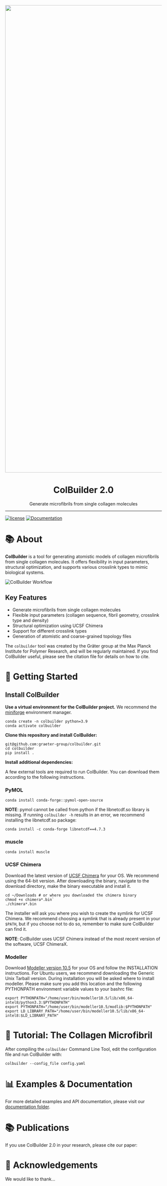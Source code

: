 <img src="https://github.com/user-attachments/assets/ea9609dc-9b11-4335-8d9d-a4d1bc9298cb" width="1500">

<div align="center">
    <h1>ColBuilder 2.0</h1>
    <p>Generate microfibrils from single collagen molecules</p>
</div>

---

[![license](https://img.shields.io/badge/License-Apache%202.0-blue.svg)](http://www.apache.org/licenses/LICENSE-2.0)
[![Documentation](https://img.shields.io/badge/docs-latest-brightgreen.svg)](https://github.com/graeter-group/colbuilder/tree/debora-monego-patch-1/docs)

# 📚 About

**ColBuilder** is a tool for generating atomistic models of collagen microfibrils from single collagen molecules. It offers flexibility in input parameters, structural optimization, and supports various crosslink types to mimic biological systems.

![ColBuilder Workflow](https://github.com/user-attachments/assets/ccbdfbdf-a78e-407c-899d-4ecc67f7cd07)

## Key Features

- Generate microfibrils from single collagen molecules
- Flexible input parameters (collagen sequence, fibril geometry, crosslink type and density)
- Structural optimization using UCSF Chimera
- Support for different crosslink types
- Generation of atomistic and coarse-grained topology files

The `colbuilder` tool was created by the Gräter group at the Max Planck Institute for Polymer Research, and will be regularly maintained.
If you find ColBuilder useful, please see the citation file for details on how to cite.

# 🚀 Getting Started

## Install ColBuilder

**Use a virtual environment for the ColBuilder project.** We recommend the [miniforge](https://github.com/conda-forge/miniforge) environment manager.

    conda create -n colbuilder python=3.9
    conda activate colbuilder

**Clone this repository and install ColBuilder:**

    git@github.com:graeter-group/colbuilder.git
    cd colbuilder
    pip install .

**Install additional dependencies:**

A few external tools are required to run ColBuilder. You can download them according to the following instructions.

### PyMOL

    conda install conda-forge::pymol-open-source

**NOTE**: pymol cannot be called from python if the libnetcdf.so library is missing. If running `colbuilder -h` results in an error, we recommend installing the libnetcdf.so package:

    conda install -c conda-forge libnetcdf==4.7.3

### muscle

    conda install muscle

### UCSF Chimera

Download the latest version of [UCSF Chimera](https://www.cgl.ucsf.edu/chimera/download.html) for your OS. We recommend using the 64-bit version. After downloading the binary, navigate to the download directory, make the binary executable and install it. 

    cd ~/Downloads # or where you downloaded the chimera binary
    chmod +x chimera*.bin`
    ./chimera*.bin

The installer will ask you where you wish to create the symlink for UCSF Chimera. We recommend choosing a symlink that is already present in your `$PATH`, but if you choose not to do so, remember to make sure ColBuilder can find it.

**NOTE**: ColBuilder uses UCSF Chimera instead of the most recent version of the software, UCSF ChimeraX. 

### Modeller

Download [Modeller version 10.5](https://salilab.org/modeller/download_installation.html) for your OS and follow the INSTALLATION instructions. For Ubuntu users, we recommend downloading the Generic Unix Tarball version. During installation you will be asked where to install modeller. Please make sure you add this location and the following PYTHONPATH environment variable values to your bashrc file:

    export PYTHONPATH="/home/user/bin/modeller10.5/lib/x86_64-intel8/python3.3:$PYTHONPATH"
    export PYTHONPATH="/home/user/bin/modeller10.5/modlib:$PYTHONPATH"
    export LD_LIBRARY_PATH="/home/user/bin/modeller10.5/lib/x86_64-intel8:$LD_LIBRARY_PATH"

# 📖 Tutorial: The Collagen Microfibril

After compiling the `colbuilder` Command Line Tool, edit the configuration file and run ColBuilder with:

    colbuilder --config_file config.yaml

# 📊 Examples & Documentation

For more detailed examples and API documentation, please visit our [documentation folder](https://github.com/graeter-group/colbuilder/tree/main/docs).

# 📚 Publications

If you use ColBuilder 2.0 in your research, please cite our paper:

# 🙏 Acknowledgements

We would like to thank...
